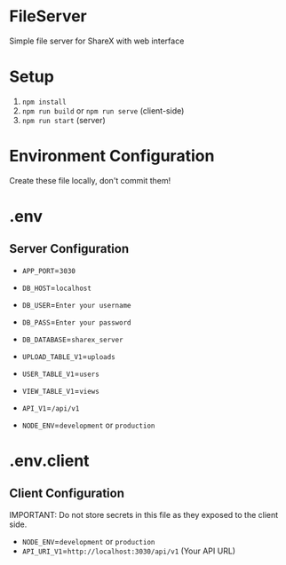 # FileServer
Simple file server for ShareX with web interface

# Setup
1) `npm install`
2) `npm run build` or `npm run serve` (client-side)
3) `npm run start` (server)

# Environment Configuration
Create these file locally, don't commit them!

# .env
## Server Configuration
* `APP_PORT`=`3030`

* `DB_HOST`=`localhost`
* `DB_USER`=`Enter your username`
* `DB_PASS`=`Enter your password`
* `DB_DATABASE`=`sharex_server`

* `UPLOAD_TABLE_V1`=`uploads`
* `USER_TABLE_V1`=`users`
* `VIEW_TABLE_V1`=`views`

* `API_V1`=`/api/v1`
* `NODE_ENV`=`development` or `production`

# .env.client
## Client Configuration
IMPORTANT: Do not store secrets in this file as they exposed to the client side.
* `NODE_ENV`=`development` or `production`
* `API_URI_V1`=`http://localhost:3030/api/v1` (Your API URL)